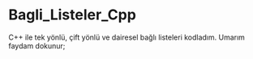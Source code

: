 # Bagli_Listeler_Cpp
C++ ile tek yönlü, çift yönlü ve dairesel bağlı listeleri kodladım. Umarım faydam dokunur;
